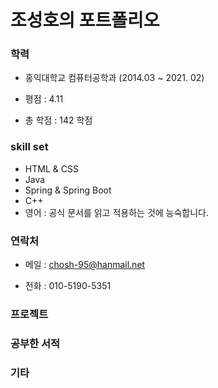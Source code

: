 # 조성호의 포트폴리오



### 학력

- 홍익대학교 컴퓨터공학과 (2014.03 ~ 2021. 02)

- 평점 : 4.11

- 총 학점 : 142 학점



### skill set

- HTML & CSS
- Java
- Spring & Spring Boot
- C++
- 영어 : 공식 문서를 읽고 적용하는 것에 능숙합니다. 



### 연락처

- 메일 : chosh-95@hanmail.net

- 전화 : 010-5190-5351

  

### 프로젝트

### 



### 공부한 서적



### 기타

